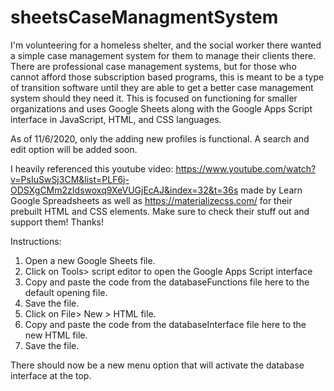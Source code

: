 # sheetsCaseManagmentSystem
I'm volunteering for a homeless shelter, and the social worker there wanted a simple case management system for them to manage their clients there. There are professional case management systems, but for those who cannot afford those subscription based programs, this is meant to be a type of transition software until they are able to get a better case management system should they need it. This is focused on functioning for smaller organizations and uses Google Sheets along with the Google Apps Script interface in JavaScript, HTML, and CSS languages.

As of 11/6/2020, only the adding new profiles is functional. A search and edit option will be added soon. 

I heavily referenced this youtube video: https://www.youtube.com/watch?v=PsIuSwSj3CM&list=PLF6j-ODSXgCMm2zIdswoxq9XeVUGjEcAJ&index=32&t=36s made by Learn Google Spreadsheets as well as https://materializecss.com/ for their prebuilt HTML and CSS elements. Make sure to check their stuff out and support them! Thanks!

Instructions:

1. Open a new Google Sheets file.
2. Click on Tools> script editor to open the Google Apps Script interface
3. Copy and paste the code from the databaseFunctions file here to the default opening file.
4. Save the file.
5. Click on File> New > HTML file.
6. Copy and paste the code from the databaseInterface file here to the new HTML file.
7. Save the file.

There should now be a new menu option that will activate the database interface at the top.
